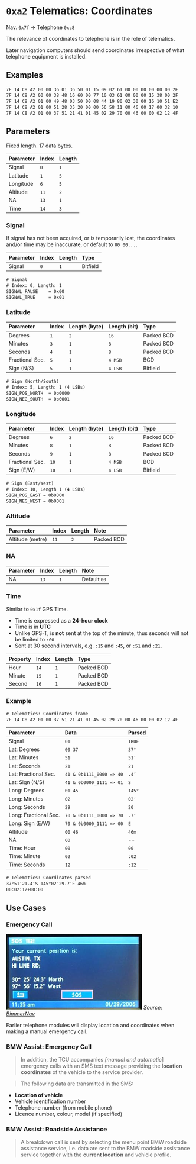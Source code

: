 # `0xa2` Telematics: Coordinates

Nav. `0x7f` → Telephone `0xc8`

The relevance of coordinates to telephone is in the role of telematics.

Later navigation computers should send coordinates irrespective of what telephone equipment is installed.

## Examples

    7F 14 C8 A2 00 00 36 01 36 50 01 15 09 02 61 00 00 00 00 00 00 2E
    7F 14 C8 A2 00 00 38 48 16 60 00 77 10 03 61 00 00 00 15 38 00 2F
    7F 14 C8 A2 01 00 49 48 03 50 00 08 44 19 80 02 30 00 16 10 51 E2
    7F 14 C8 A2 01 00 51 28 35 20 00 00 56 58 11 00 46 00 17 00 32 10
    7F 14 C8 A2 01 00 37 51 21 41 01 45 02 29 70 00 46 00 00 02 12 4F

## Parameters

Fixed length. 17 data bytes.

Parameter|Index|Length
:--------|:----|:---
Signal|`0`|`1`|
Latitude|`1`|`5`|
Longitude|`6`|`5`|
Altitude|`11`|`2`|
NA|`13`|`1`|
Time|`14`|`3`|

### Signal

If signal has not been acquired, or is temporarily lost, the coordinates and/or time may be inaccurate, or default to `00 00...`.

Parameter|Index|Length|Type
:--------|:----|:-----|:---
Signal|`0`|`1`|Bitfield
    
    # Signal
    # Index: 0, Length: 1
    SIGNAL_FALSE    = 0x00
    SIGNAL_TRUE     = 0x01

### Latitude

Parameter|Index|Length (byte)|Length (bit)|Type
:---|:---|:---|:---|:---
Degrees|`1`|`2`|`16`|Packed BCD
Minutes|`3`|`1`|`8`|Packed BCD
Seconds|`4`|`1`|`8`|Packed BCD
Fractional Sec.|`5`|`1`|`4 MSB`|BCD
Sign (N/S)|`5`|`1`|`4 LSB`|Bitfield

    # Sign (North/South)
    # Index: 5, Length: 1 (4 LSBs)
    SIGN_POS_NORTH  = 0b0000
    SIGN_NEG_SOUTH  = 0b0001

### Longitude

Parameter|Index|Length (byte)|Length (bit)|Type
:---|:---|:---|:---|:---
Degrees|`6`|`2`|`16`|Packed BCD
Minutes|`8`|`1`|`8`|Packed BCD
Seconds|`9`|`1`|`8`|Packed BCD
Fractional Sec.|`10`|`1`|`4 MSB`|BCD
Sign (E/W)|`10`|`1`|`4 LSB`|Bitfield
    
    # Sign (East/West)
    # Index: 10, Length 1 (4 LSBs)
    SIGN_POS_EAST = 0b0000
    SIGN_NEG_WEST = 0b0001

### Altitude

Parameter|Index|Length|Note
:---|:---|:---|:---
Altitude (metre)|`11`|`2`|Packed BCD <!--possibly integer?-->

### NA

Parameter |Index|Length|Note
:---|:---|:---|:---
NA|`13`|`1`|Default `00`

### Time

Similar to `0x1f` GPS Time.

- Time is expressed as a **24-hour clock**
- Time is in **UTC**
- Unlike GPS-T, is **not** sent at the top of the minute, thus seconds will not be limited to `:00`
- Sent at 30 second intervals, e.g. `:15` and `:45`, or `:51` and `:21`.

Property|Index|Length|Type
:---|:---|:---|:---
Hour|`14`|`1`|Packed BCD
Minute|`15`|`1`|Packed BCD
Second|`16`|`1`|Packed BCD

### Example

    # Telematics: Coordinates frame
    7F 14 C8 A2 01 00 37 51 21 41 01 45 02 29 70 00 46 00 00 02 12 4F

Parameter|Data|Parsed
:-------|:---|:---
Signal|`01`|`TRUE`
Lat: Degrees|`00 37`|`37°`
Lat: Minutes|`51`|`51′`
Lat: Seconds|`21`|`21`
Lat: Fractional Sec.|`41 & 0b1111_0000 => 40`|`.4″`
Lat: Sign (N/S)|`41 & 0b0000_1111 => 01`|`S`
Long: Degrees|`01 45`|`145°`
Long: Minutes|`02`|`02′`
Long: Seconds|`29`|`20`
Long: Fractional Sec.|`70 & 0b1111_0000 => 70`|`.7″`
Long: Sign (E/W)|`70 & 0b0000_1111 => 00`|`E`
Altitude|`00 46`|`46m`
NA|`00`|--
Time: Hour|`00`|`00`
Time: Minute|`02`|`:02`
Time: Seconds|`12`|`:12`
    
    # Telematics: Coordinates parsed
    37°51′21.4″S 145°02′29.7″E 46m
    00:02:12+00:00

## Use Cases

### Emergency Call

![Emergency Coordinates](telematics/coordinates.jpg)
*Source: [BimmerNav](http://www.bimmernav.com/btfunctions.html)*

Earlier telephone modules will display location and coordinates when making a manual emergency call.

### BMW Assist: Emergency Call

> In addition, the TCU accompanies *[manual and automatic*] emergency calls with an SMS text message providing the **location coordinates** of the vehicle to the service provider.

> The following data are transmitted in the SMS:
- **Location of vehicle**
- Vehicle identification number
- Telephone number (from mobile phone)
- Licence number, colour, model (if specified)

### BMW Assist: Roadside Assistance

> A breakdown call is sent by selecting the menu point BMW roadside assistance service, i.e. data are sent to the BMW roadside assistance service together with the **current location** and vehicle profile.